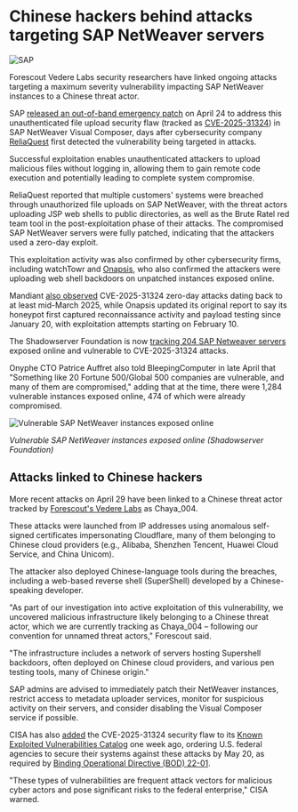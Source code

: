 # Chinese hackers behind attacks targeting SAP NetWeaver servers

![SAP](https://www.bleepstatic.com/content/hl-images/2022/02/09/SAP.jpg)

Forescout Vedere Labs security researchers have linked ongoing attacks targeting a maximum severity vulnerability impacting SAP NetWeaver instances to a Chinese threat actor.

SAP [released an out-of-band emergency patch](https://www.bleepingcomputer.com/news/security/sap-fixes-suspected-netweaver-zero-day-exploited-in-attacks/) on April 24 to address this unauthenticated file upload security flaw (tracked as [CVE-2025-31324](https://nvd.nist.gov/vuln/detail/CVE-2025-31324)) in SAP NetWeaver Visual Composer, days after cybersecurity company [ReliaQuest](https://reliaquest.com/blog/threat-spotlight-reliaquest-uncovers-vulnerability-behind-sap-netweaver-compromise/) first detected the vulnerability being targeted in attacks.

Successful exploitation enables unauthenticated attackers to upload malicious files without logging in, allowing them to gain remote code execution and potentially leading to complete system compromise.

ReliaQuest reported that multiple customers' systems were breached through unauthorized file uploads on SAP NetWeaver, with the threat actors uploading JSP web shells to public directories, as well as the Brute Ratel red team tool in the post-exploitation phase of their attacks. The compromised SAP NetWeaver servers were fully patched, indicating that the attackers used a zero-day exploit.

This exploitation activity was also confirmed by other cybersecurity firms, including watchTowr and [Onapsis](https://onapsis.com/blog/active-exploitation-of-sap-vulnerability-cve-2025-31324/), who also confirmed the attackers were uploading web shell backdoors on unpatched instances exposed online.

Mandiant [also observed](https://www.linkedin.com/posts/charlescarmakal%5Factive-exploitation-of-sap-zero-day-vulnerability-activity-7321721880543965185-TK9Z/) CVE-2025-31324 zero-day attacks dating back to at least mid-March 2025, while Onapsis updated its original report to say its honeypot first captured reconnaissance activity and payload testing since January 20, with exploitation attempts starting on February 10.

The Shadowserver Foundation is now [tracking 204 SAP Netweaver servers](https://dashboard.shadowserver.org/statistics/combined/time-series/?date%5Frange=other%5Frange&d1=2025-04-25&d2=2025-05-08&source=http%5Fvulnerable&source=http%5Fvulnerable6&tag=cve-2025-31324%2B&dataset=unique%5Fips&limit=1000&group%5Fby=geo&stacking=stacked) exposed online and vulnerable to CVE-2025-31324 attacks.

Onyphe CTO Patrice Auffret also told BleepingComputer in late April that "Something like 20 Fortune 500/Global 500 companies are vulnerable, and many of them are compromised," adding that at the time, there were 1,284 vulnerable instances exposed online, 474 of which were already compromised.

![Vulnerable SAP NetWeaver instances exposed online](https://www.bleepstatic.com/images/news/u/1109292/2025/SAP_NetWeaver_vulnerable_exposed.jpg)

_Vulnerable SAP NetWeaver instances exposed online (Shadowserver Foundation)_

## ​Attacks linked to Chinese hackers

More recent attacks on April 29 have been linked to a Chinese threat actor tracked by [Forescout's Vedere Labs](http://www.forescout.com/blog/threat-analysis-sap-vulnerability-exploited-in-the-wild-by-chinese-threat-actor/) as Chaya\_004.

These attacks were launched from IP addresses using anomalous self-signed certificates impersonating Cloudflare, many of them belonging to Chinese cloud providers (e.g., Alibaba, Shenzhen Tencent, Huawei Cloud Service, and China Unicom).

The attacker also deployed Chinese-language tools during the breaches, including a web-based reverse shell (SuperShell) developed by a Chinese-speaking developer.

"As part of our investigation into active exploitation of this vulnerability, we uncovered malicious infrastructure likely belonging to a Chinese threat actor, which we are currently tracking as Chaya\_004 – following our convention for unnamed threat actors," Forescout said.

"The infrastructure includes a network of servers hosting Supershell backdoors, often deployed on Chinese cloud providers, and various pen testing tools, many of Chinese origin."

SAP admins are advised to immediately patch their NetWeaver instances, restrict access to metadata uploader services, monitor for suspicious activity on their servers, and consider disabling the Visual Composer service if possible.

CISA has also [added](https://www.cisa.gov/news-events/alerts/2025/04/29/cisa-adds-one-known-exploited-vulnerability-catalog) the CVE-2025-31324 security flaw to its [Known Exploited Vulnerabilities Catalog](https://www.cisa.gov/known-exploited-vulnerabilities-catalog?search%5Fapi%5Ffulltext=CVE-2025-31324&field%5Fdate%5Fadded%5Fwrapper=all&field%5Fcve=&sort%5Fby=field%5Fdate%5Fadded&items%5Fper%5Fpage=20&url=) one week ago, ordering U.S. federal agencies to secure their systems against these attacks by May 20, as required by [Binding Operational Directive (BOD) 22-01](https://www.cisa.gov/binding-operational-directive-22-01).

"These types of vulnerabilities are frequent attack vectors for malicious cyber actors and pose significant risks to the federal enterprise," CISA warned.